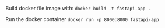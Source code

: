 Build docker file image with:
```docker build -t fastapi-app .```

Run the docker container
```docker run -p 8000:8000 fastapi-app```
